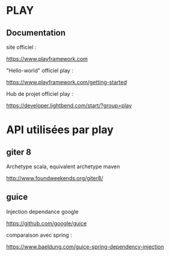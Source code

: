 # PLAY

## Documentation

site officiel :

https://www.playframework.com

"Hello-world" officiel play :

https://www.playframework.com/getting-started

Hub de projet officiel play :

https://developer.lightbend.com/start/?group=play


# API utilisées par play

## giter 8

Archetype scala, equivalent archetype maven

http://www.foundweekends.org/giter8/

## guice

Injection dependance google

https://github.com/google/guice

comparaison avec spring :

https://www.baeldung.com/guice-spring-dependency-injection
